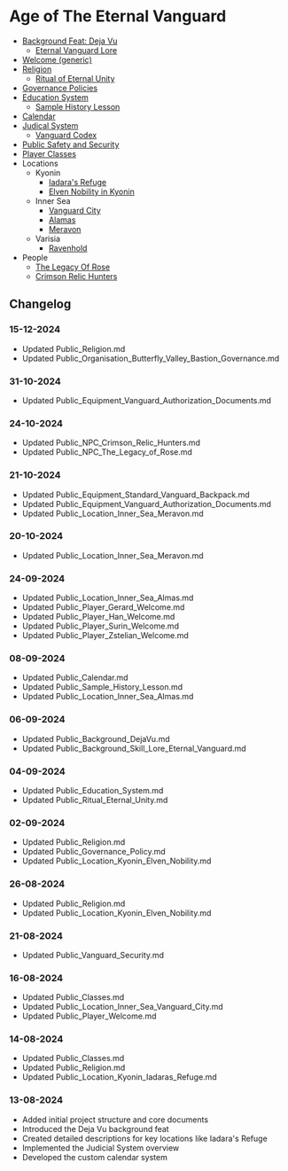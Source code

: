 # Age of The Eternal Vanguard
* [Background Feat: Deja Vu](Public/Background/DejaVu.md)
    * [Eternal Vanguard Lore](Public/Background/Skill_Lore_Eternal_Vanguard.md)
* [Welcome (generic)](Public/Player/Welcome.md)
* [Religion](Public/Religion.md)
    * [Ritual of Eternal Unity](Public/Ritual/Eternal_Unity.md)
* [Governance Policies](Public/Governance_Policy.md)
* [Education System](Public/Education_System.md)
    * [Sample History Lesson](Public/Sample_History_Lesson.md)
* [Calendar](Public/Calendar.md)
* [Judical System](Public/Judical_System.md)
    * [Vanguard Codex](Public/Vanguard_Codex.md)
* [Public Safety and Security](Public/Vanguard_Security.md)
* [Player Classes](Public/Classes.md)
* Locations
    * Kyonin
        * [Iadara's Refuge](Public/Location/Kyonin/Iadaras_Refuge.md)
        * [Elven Nobility in Kyonin](Public/Location/Kyonin/Elven_Nobility.md)
    * Inner Sea
        * [Vanguard City](Public/Location/Inner_Sea/Vanguard_City.md)
        * [Alamas](Public/Location/Inner_Sea/Almas.md)
        * [Meravon](Public/Location/Inner_Sea/Meravon.md)
    * Varisia
        * [Ravenhold](Public/Location/Varisia/Ravenhold.md)
* People
    * [The Legacy Of Rose](Public/NPC/The_Legacy_of_Rose.md)
    * [Crimson Relic Hunters](Public/NPC/Crimson_Relic_Hunters.md)

## Changelog
### 15-12-2024
- Updated Public_Religion.md
- Updated Public_Organisation_Butterfly_Valley_Bastion_Governance.md

### 31-10-2024
- Updated Public_Equipment_Vanguard_Authorization_Documents.md

### 24-10-2024
- Updated Public_NPC_Crimson_Relic_Hunters.md
- Updated Public_NPC_The_Legacy_of_Rose.md

### 21-10-2024
- Updated Public_Equipment_Standard_Vanguard_Backpack.md
- Updated Public_Equipment_Vanguard_Authorization_Documents.md
- Updated Public_Location_Inner_Sea_Meravon.md

### 20-10-2024
- Updated Public_Location_Inner_Sea_Meravon.md

### 24-09-2024
- Updated Public_Location_Inner_Sea_Almas.md
- Updated Public_Player_Gerard_Welcome.md
- Updated Public_Player_Han_Welcome.md
- Updated Public_Player_Surin_Welcome.md
- Updated Public_Player_Zstelian_Welcome.md

### 08-09-2024
- Updated Public_Calendar.md
- Updated Public_Sample_History_Lesson.md
- Updated Public_Location_Inner_Sea_Almas.md

### 06-09-2024
- Updated Public_Background_DejaVu.md
- Updated Public_Background_Skill_Lore_Eternal_Vanguard.md

### 04-09-2024
- Updated Public_Education_System.md
- Updated Public_Ritual_Eternal_Unity.md

### 02-09-2024
- Updated Public_Religion.md
- Updated Public_Governance_Policy.md
- Updated Public_Location_Kyonin_Elven_Nobility.md

### 26-08-2024
- Updated Public_Religion.md
- Updated Public_Location_Kyonin_Elven_Nobility.md

### 21-08-2024
- Updated Public_Vanguard_Security.md

### 16-08-2024
- Updated Public_Classes.md
- Updated Public_Location_Inner_Sea_Vanguard_City.md
- Updated Public_Player_Welcome.md

### 14-08-2024
- Updated Public_Classes.md
- Updated Public_Religion.md
- Updated Public_Location_Kyonin_Iadaras_Refuge.md

### 13-08-2024
- Added initial project structure and core documents
- Introduced the Deja Vu background feat
- Created detailed descriptions for key locations like Iadara's Refuge
- Implemented the Judicial System overview
- Developed the custom calendar system